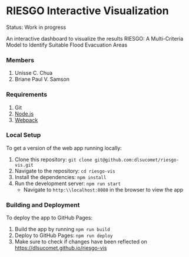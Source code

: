 # RIESGO Interactive Visualization

Status: Work in progress

An interactive dashboard to visualize the results RIESGO: A Multi-Criteria Model to Identify Suitable Flood Evacuation Areas

### Members
1. Unisse C. Chua
2. Briane Paul V. Samson

### Requirements
1. Git
2. [Node.js](https://www.npmjs.com/get-npm)
3. [Webpack](https://webpack.js.org/)

### Local Setup
To get a version of the web app running locally:
1. Clone this repository: `git clone git@github.com:dlsucomet/riesgo-vis.git`
2. Navigate to the repository: `cd riesgo-vis`
3. Install the dependencies: `npm install`
4. Run the development server: `npm run start`
	* Navigate to `http:\\localhost:8080` in the browser to view the app

### Building and Deployment
To deploy the app to GitHub Pages:
1. Build the app by running `npm run build`
2. Deploy to GitHub Pages: `npm run deploy`
3. Make sure to check if changes have been reflected on https://dlsucomet.github.io/riesgo-vis
